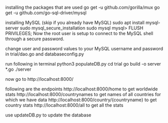 
installing the packages that are used
    go get -u github.com/gorilla/mux
    go get -u github.com/go-sql-driver/mysql

installing MySQL (skip if you already have MySQL)
    sudo apt install mysql-server
    sudo mysql_secure_installation 
    sudo mysql
    mysql> FLUSH PRIVILEGES;
    Now the root user is setup to connect to the MySQL shell through a secure password.

change user and password values to your MySQL username and password in trial/dao.go and databaseconfig.py

run following in terminal
    python3 populateDB.py
    cd trial
    go build -o server *.go
    ./server

now go to http://localhost:8000/

following are the endpoints
    http://localhost:8000/home to get worldwide stats
    http://localhost:8000/countrynames to get names of all countries for which we have data
    http://localhost:8000/country/{countryname} to get country stats
    http://localhost:8000/all to get all the stats

use updateDB.py to update the database
